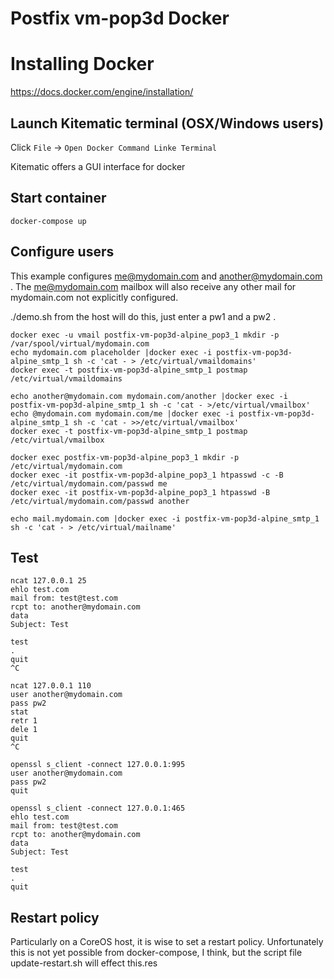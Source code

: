 # Postfix vm-pop3d Docker
#
# Installing Docker

https://docs.docker.com/engine/installation/

## Launch Kitematic terminal (OSX/Windows users)

Click `File` -> `Open Docker Command Linke Terminal`

Kitematic offers a GUI interface for docker

## Start container

```
docker-compose up
```

## Configure users

This example configures me@mydomain.com and another@mydomain.com .  The me@mydomain.com mailbox will also
receive any other mail for mydomain.com not explicitly configured.

./demo.sh from the host will do this, just enter a pw1 and a pw2 .

```
docker exec -u vmail postfix-vm-pop3d-alpine_pop3_1 mkdir -p /var/spool/virtual/mydomain.com
echo mydomain.com placeholder |docker exec -i postfix-vm-pop3d-alpine_smtp_1 sh -c 'cat - > /etc/virtual/vmaildomains'
docker exec -t postfix-vm-pop3d-alpine_smtp_1 postmap /etc/virtual/vmaildomains

echo another@mydomain.com mydomain.com/another |docker exec -i postfix-vm-pop3d-alpine_smtp_1 sh -c 'cat - >/etc/virtual/vmailbox'
echo @mydomain.com mydomain.com/me |docker exec -i postfix-vm-pop3d-alpine_smtp_1 sh -c 'cat - >>/etc/virtual/vmailbox'
docker exec -t postfix-vm-pop3d-alpine_smtp_1 postmap /etc/virtual/vmailbox

docker exec postfix-vm-pop3d-alpine_pop3_1 mkdir -p /etc/virtual/mydomain.com
docker exec -it postfix-vm-pop3d-alpine_pop3_1 htpasswd -c -B /etc/virtual/mydomain.com/passwd me
docker exec -it postfix-vm-pop3d-alpine_pop3_1 htpasswd -B /etc/virtual/mydomain.com/passwd another

echo mail.mydomain.com |docker exec -i postfix-vm-pop3d-alpine_smtp_1 sh -c 'cat - > /etc/virtual/mailname'
```

## Test

```
ncat 127.0.0.1 25
ehlo test.com
mail from: test@test.com
rcpt to: another@mydomain.com
data
Subject: Test

test
.
quit
^C

ncat 127.0.0.1 110
user another@mydomain.com
pass pw2
stat
retr 1
dele 1
quit
^C

openssl s_client -connect 127.0.0.1:995
user another@mydomain.com
pass pw2
quit

openssl s_client -connect 127.0.0.1:465
ehlo test.com
mail from: test@test.com
rcpt to: another@mydomain.com
data
Subject: Test

test
.
quit

```

## Restart policy
Particularly on a CoreOS host, it is wise to set a restart policy.  Unfortunately this is not yet possible from docker-compose, I think, but the script file update-restart.sh will effect this.res